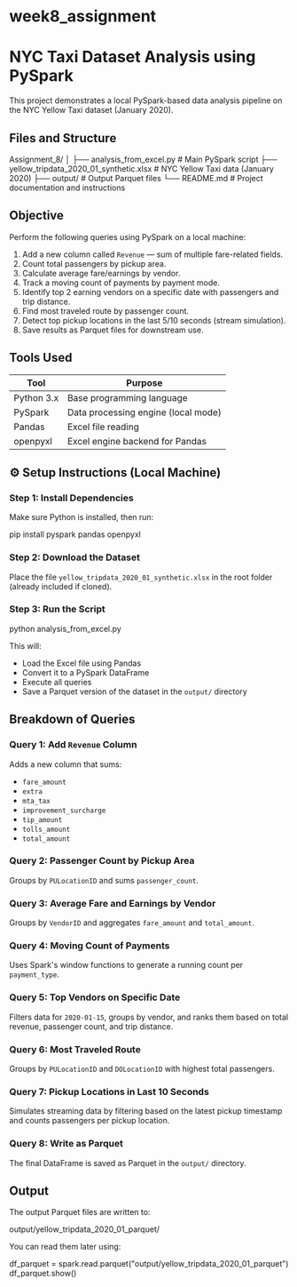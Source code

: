 # week8_assignment
#  NYC Taxi Dataset Analysis using PySpark 

This project demonstrates a local PySpark-based data analysis pipeline on the NYC Yellow Taxi dataset (January 2020).

##  Files and Structure


Assignment_8/
│
├── analysis_from_excel.py                   # Main PySpark script
├── yellow_tripdata_2020_01_synthetic.xlsx   # NYC Yellow Taxi data (January 2020)
├── output/                                  # Output Parquet files 
└── README.md                                # Project documentation and instructions


##  Objective

Perform the following queries using PySpark on a local machine:

1. Add a new column called `Revenue` — sum of multiple fare-related fields.
2. Count total passengers by pickup area.
3. Calculate average fare/earnings by vendor.
4. Track a moving count of payments by payment mode.
5. Identify top 2 earning vendors on a specific date with passengers and trip distance.
6. Find most traveled route by passenger count.
7. Detect top pickup locations in the last 5/10 seconds (stream simulation).
8. Save results as Parquet files for downstream use.


## Tools Used

| Tool         | Purpose                            |
|--------------|-------------------------------------|
| Python 3.x   | Base programming language           |
| PySpark      | Data processing engine (local mode) |
| Pandas       | Excel file reading                  |
| openpyxl     | Excel engine backend for Pandas     |



## ⚙️ Setup Instructions (Local Machine)

### Step 1: Install Dependencies

Make sure Python is installed, then run:

pip install pyspark pandas openpyxl


### Step 2: Download the Dataset

Place the file `yellow_tripdata_2020_01_synthetic.xlsx` in the root folder (already included if cloned).

### Step 3: Run the Script

python analysis_from_excel.py


This will:

- Load the Excel file using Pandas
- Convert it to a PySpark DataFrame
- Execute all queries
- Save a Parquet version of the dataset in the `output/` directory



##  Breakdown of Queries

###  Query 1: Add `Revenue` Column
Adds a new column that sums:
- `fare_amount`
- `extra`
- `mta_tax`
- `improvement_surcharge`
- `tip_amount`
- `tolls_amount`
- `total_amount`

###  Query 2: Passenger Count by Pickup Area
Groups by `PULocationID` and sums `passenger_count`.

###  Query 3: Average Fare and Earnings by Vendor
Groups by `VendorID` and aggregates `fare_amount` and `total_amount`.

###  Query 4: Moving Count of Payments
Uses Spark's window functions to generate a running count per `payment_type`.

###  Query 5: Top Vendors on Specific Date
Filters data for `2020-01-15`, groups by vendor, and ranks them based on total revenue, passenger count, and trip distance.

###  Query 6: Most Traveled Route
Groups by `PULocationID` and `DOLocationID` with highest total passengers.

###  Query 7: Pickup Locations in Last 10 Seconds
Simulates streaming data by filtering based on the latest pickup timestamp and counts passengers per pickup location.

###  Query 8: Write as Parquet
The final DataFrame is saved as Parquet in the `output/` directory.


##  Output

The output Parquet files are written to:


output/yellow_tripdata_2020_01_parquet/


You can read them later using:

df_parquet = spark.read.parquet("output/yellow_tripdata_2020_01_parquet")
df_parquet.show()








